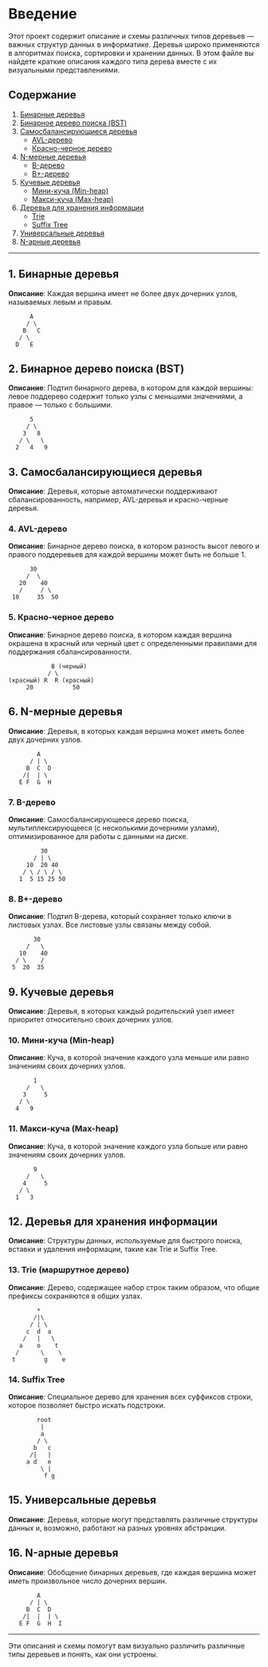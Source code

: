 # Введение

Этот проект содержит описание и схемы различных типов деревьев — важных структур данных в информатике. Деревья широко применяются в алгоритмах поиска, сортировки и хранении данных. В этом файле вы найдете краткие описания каждого типа дерева вместе с их визуальными представлениями.

## Содержание

1. [Бинарные деревья](#1-бинарные-деревья)
2. [Бинарное дерево поиска (BST)](#2-бинарное-дерево-поиска-bst)
3. [Самосбалансирующиеся деревья](#3-самосбалансирующиеся-деревья)
   - [AVL-дерево](#4-avl-дерево)
   - [Красно-черное дерево](#5-красно-черное-дерево)
4. [N-мерные деревья](#6-n-мерные-деревья)
   - [B-дерево](#7-b-дерево)
   - [B+-дерево](#8-b+-дерево)
5. [Кучевые деревья](#9-кучевые-деревья)
   - [Мини-куча (Min-heap)](#10-мини-куча-min-heap)
   - [Макси-куча (Max-heap)](#11-макси-куча-max-heap)
6. [Деревья для хранения информации](#12-деревья-для-хранения-информации)
   - [Trie](#13-trie)
   - [Suffix Tree](#14-suffix-tree)
7. [Универсальные деревья](#15-универсальные-деревья)
8. [N-арные деревья](#16-n-арные-деревья)

---

## 1. Бинарные деревья

**Описание**: Каждая вершина имеет не более двух дочерних узлов, называемых левым и правым.

```
      A
     / \
    B   C
   / \
  D   E
```

## 2. Бинарное дерево поиска (BST)

**Описание**: Подтип бинарного дерева, в котором для каждой вершины: левое поддерево содержит только узлы с меньшими значениями, а правое — только с большими.

```
      5
     / \
    3   8
   / \   \
  2   4   9
```

## 3. Самосбалансирующиеся деревья

**Описание**: Деревья, которые автоматически поддерживают сбалансированность, например, AVL-деревья и красно-черные деревья.

### 4. AVL-дерево

**Описание**: Бинарное дерево поиска, в котором разность высот левого и правого поддеревьев для каждой вершины может быть не больше 1.

```
      30
     /  \
   20    40
   /     / \
 10     35  50
```

### 5. Красно-черное дерево

**Описание**: Бинарное дерево поиска, в котором каждая вершина окрашена в красный или черный цвет с определенными правилами для поддержания сбалансированности.

```
            B (черный)
           / \
(красный) R  R (красный)
     20           50
```

## 6. N-мерные деревья

**Описание**: Деревья, в которых каждая вершина может иметь более двух дочерних узлов.

```
        A
      / | \
     B  C  D
    /|  | \
   E F  G  H
```

### 7. B-дерево

**Описание**: Самосбалансирующееся дерево поиска, мультиплексирующееся (с несколькими дочерними узлами), оптимизированное для работы с данными на диске.

```
         30
       / | \
     10  20 40
    / \ / \ / \
   1  5 15 25 50
```

### 8. B+-дерево

**Описание**: Подтип B-дерева, который сохраняет только ключи в листовых узлах. Все листовые узлы связаны между собой.

```
       30
     /   \
   10    40
  / \    /
 5  20  35
```

## 9. Кучевые деревья

**Описание**: Деревья, в которых каждый родительский узел имеет приоритет относительно своих дочерних узлов.

### 10. Мини-куча (Min-heap)

**Описание**: Куча, в которой значение каждого узла меньше или равно значениям своих дочерних узлов.

```
       1
     /   \
    3     5
   / \
  4   9
```

### 11. Макси-куча (Max-heap)

**Описание**: Куча, в которой значение каждого узла больше или равно значениям своих дочерних узлов.

```
       9
     /   \
    4     5
   / \
  1   3
```

## 12. Деревья для хранения информации

**Описание**: Структуры данных, используемые для быстрого поиска, вставки и удаления информации, такие как Trie и Suffix Tree.

### 13. Trie (маршрутное дерево)

**Описание**: Дерево, содержащее набор строк таким образом, что общие префиксы сохраняются в общих узлах.

```
        *
       /|\
      / | \
     c  d  a
    /   |   \
   a    o    t
  /      \    \
 t        g    e
```

### 14. Suffix Tree

**Описание**: Специальное дерево для хранения всех суффиксов строки, которое позволяет быстро искать подстроки.

```
        root
         |
         a
        / \
       b   c
      /|   |
     a d   e
         \ |
          f g
```

## 15. Универсальные деревья

**Описание**: Деревья, которые могут представлять различные структуры данных и, возможно, работают на разных уровнях абстракции.

## 16. N-арные деревья

**Описание**: Обобщение бинарных деревьев, где каждая вершина может иметь произвольное число дочерних вершин.

```
        A
      / | \
     B  C  D
    /|  |  | \
   E F  G  H  I
```

---

Эти описания и схемы помогут вам визуально различить различные типы деревьев и понять, как они устроены.
